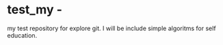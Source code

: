 # test_my - 
my test repository for explore git. 
I will be include simple algoritms for self education.

